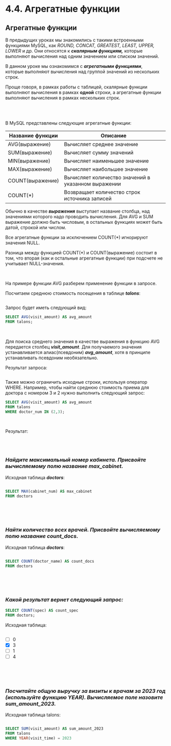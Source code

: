 # 4.4. Агрегатные функции

## Агрегатные функции

В предыдущих уроках мы знакомились с такими встроенными функциями MySQL, как _ROUND, CONCAT, GREATEST, LEAST, UPPER, LOWER_ и др. Они относятся к _**скалярным функциям,**_ которые выполняют вычисления над одним значением или списком значений.

В данном уроке мы ознакомимся с _**агрегатными функциями**_, которые выполняют вычисления над группой значений из нескольких строк.

Проще говоря, в рамках работы с таблицей, скалярные функции выполняют вычисления в рамках **одной** строки, а агрегатные функции выполняют вычисления в рамках нескольких строк.

<image src="/img/4.4. pic1.png" alt="">
<image src="/img/4.4. pic2.png" alt="">
<br>
<br>

В MySQL представлены следующие агрегатные функции:

|Название функции|Описание|
|---|---|
|AVG(выражение)|Вычисляет среднее значение|
|SUM(выражение)|Вычисляет сумму значений|
|MIN(выражение)|Вычисляет наименьшее значение|
|MAX(выражение)|Вычисляет наибольшее значение|
|COUNT(выражение)|Вычисляет количество значений в указанном выражении|
|COUNT(*)|Возвращает количество строк источника записей|

Обычно в качестве _**выражения**_ выступает название столбца, над значениями которого надо проводить вычисления. Для AVG и SUM выражение должно быть числовым, в остальных функциях может быть датой, строкой или числом.

Все агрегатные функции за исключением COUNT(*) игнорируют значения NULL. 

Разница между функцией COUNT(*) и COUNT(выражение) состоит в том, что вторая (как и остальные агрегатные функции) при подсчете не учитывает NULL-значения.

<image src="/img/4.4. pic3.png" alt="">
<br>
<br>

На примере функции AVG разберем применение функции в запросе.

Посчитаем среднюю стоимость посещения в таблице _**talons**_:

<image src="/img/4.4. pic4.png" alt="">
<br>

Запрос будет иметь следующий вид:

```sql
SELECT AVG(visit_amount) AS avg_amount 
FROM talons;	
```
<br>

Для поиска среднего значения в качестве выражения в функцию AVG передается столбец _**visit_amount**_. Для получаемого значения устанавливается алиас(псевдоним) _**avg_amount**_, хотя в принципе устанавливать псевдоним необязательно.

Результат запроса:

<image src="/img/4.4. pic5.png" alt="">
<br>

Также можно ограничить исходные строки, используя оператор WHERE. Например, чтобы найти среднюю стоимость приема для доктора с номером 3 и 2 нужно выполнить следующий запрос:

```sql
SELECT AVG(visit_amount) AS avg_amount
FROM talons
WHERE doctor_num IN (2,3);
```
<br>

Результат:

<image src="/img/4.4. pic6.png" alt="">
<br>
<br>
<br>

### **_Найдите максимальный номер кабинета. Присвойте вычисляемому полю название max_cabinet._**

Исходная таблица _**doctors**_:

<image src="/img/4.4. pic7.png" alt="">
<br>

```sql
SELECT MAX(cabinet_num) AS max_cabinet
FROM doctors
```
<br>
<br>
<br>

### **_Найти количество всех врачей. Присвойте вычисляемому полю название count_docs._**

Исходная таблица _**doctors**_:

<image src="/img/4.4. pic8.png" alt="">
<br>

```sql
SELECT COUNT(doctor_name) AS count_docs
FROM doctors
```
<br>
<br>
<br>

### _**Какой результат вернет следующий запрос:**_

```sql
SELECT COUNT(spec) AS count_spec 
FROM doctors;
```

Исходная таблица:

<image src="/img/4.4. pic9.png" alt="">
<br>

 -  [ ] 0
 -  [x] 3
 -  [ ] 1
 -  [ ] 4
<br>
<br>
<br>

### _**Посчитайте общую выручку за визиты к врачам за 2023 год (используйте функцию YEAR). Вычисляемое поле назовите sum_amount_2023.**_

Исходная таблица talons:

<image src="/img/4.4. pic10.png" alt="">
<br>

```sql
SELECT SUM(visit_amount) AS sum_amount_2023
FROM talons
WHERE YEAR(visit_time) = 2023
```
